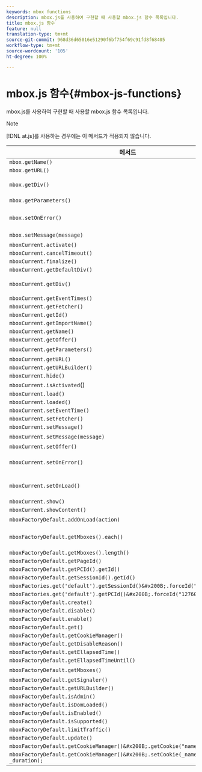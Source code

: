 ```yaml
---
keywords: mbox functions
description: mbox.js를 사용하여 구현할 때 사용할 mbox.js 함수 목록입니다.
title: mbox.js 함수
feature: null
translation-type: tm+mt
source-git-commit: 968d36d65016e51290f6bf754f69c91fd8f68405
workflow-type: tm+mt
source-wordcount: '105'
ht-degree: 100%

---
```



# mbox.js 함수{#mbox-js-functions}

mbox.js를 사용하여 구현할 때 사용할 mbox.js 함수 목록입니다.

>[!NOTE]
>
>[!DNL at.js]를 사용하는 경우에는 이 메서드가 적용되지 않습니다.

| 메서드 | 참고 |
|--- |--- |
| `mbox.getName()` |  |
| `mbox.getURL()` |  |
| `mbox.getDiv()` | mbox(기본 컨텐츠 또는 오퍼 포함)와 연결된 div를 반환합니다. |
| `mbox.getParameters()` | 두 개의 필드, 이름 및 값이 있는 매개 변수의 배열 |
| `mbox.setOnError()` | 예:<br>`mbox.setOnError(function() { alert(this.getName() +" had error"});` |
| `mbox.setMessage(message)` | 디버그 창에서 메시지를 볼 수 있습니다. |
| `mboxCurrent.activate()` |  |
| `mboxCurrent.cancelTimeout()` |  |
| `mboxCurrent.finalize()` |  |
| `mboxCurrent.getDefaultDiv()` |  |
| `mboxCurrent.getDiv()` | mbox(기본 컨텐츠 또는 오퍼 포함)와 연결된 div를 반환합니다. |
| `mboxCurrent.getEventTimes()` |  |
| `mboxCurrent.getFetcher()` |  |
| `mboxCurrent.getId()` |  |
| `mboxCurrent.getImportName()` |  |
| `mboxCurrent.getName()` |  |
| `mboxCurrent.getOffer()` |  |
| `mboxCurrent.getParameters()` | 두 개의 필드, 이름 및 값이 있는 매개 변수의 배열 . |
| `mboxCurrent.getURL()` |  |
| `mboxCurrent.getURLBuilder()` |  |
| `mboxCurrent.hide()` |  |
| `mboxCurrent.isActivated`() |  |
| `mboxCurrent.load()` |  |
| `mboxCurrent.loaded()` |  |
| `mboxCurrent.setEventTime()` |  |
| `mboxCurrent.setFetcher()` |  |
| `mboxCurrent.setMessage()` |  |
| `mboxCurrent.setMessage(message)` | 디버그 창에 메시지를 표시합니다. |
| `mboxCurrent.setOffer()` |  |
| `mboxCurrent.setOnError()` | 예:<br>`mboxCurrent.setOnError(function(){ alert(this.getName() +" had error"});` |
| `mboxCurrent.setOnLoad()` | 예:<br>`mboxCurrent.setOnLoad(function(){alert(this.getName()+" loaded")});` |
| `mboxCurrent.show()` |  |
| `mboxCurrent.showContent()` |  |
| `mboxFactoryDefault.addOnLoad(action)` | 페이지가 로드될 때 작업이 호출됩니다. |
| `mboxFactoryDefault.getMboxes().each()` | 예:<br>`mboxFactoryDefault.getMboxes().each(function() { alert(mbox.getName()) };` |
| `mboxFactoryDefault.getMboxes().length()` |  |
| `mboxFactoryDefault.getPageId()` |  |
| `mboxFactoryDefault.getPCId().getId()` |  |
| `mboxFactoryDefault.getSessionId().getId()` |  |
| `mboxFactories.get('default').getSessionId()&#x200B;.forceId("1276011116668");` |  |
| `mboxFactories.get('default').getPCId()&#x200B;.forceId("1276011116668");` |  |
| `mboxFactoryDefault.create()` |  |
| `mboxFactoryDefault.disable()` |  |
| `mboxFactoryDefault.enable()` |  |
| `mboxFactoryDefault.get()` |  |
| `mboxFactoryDefault.getCookieManager()` |  |
| `mboxFactoryDefault.getDisableReason()` |  |
| `mboxFactoryDefault.getEllapsedTime()` |  |
| `mboxFactoryDefault.getEllapsedTimeUntil()` |  |
| `mboxFactoryDefault.getMboxes()` | `mboxList`를 반환합니다. |
| `mboxFactoryDefault.getSignaler()` |  |
| `mboxFactoryDefault.getURLBuilder()` |  |
| `mboxFactoryDefault.isAdmin()` |  |
| `mboxFactoryDefault.isDomLoaded()` |  |
| `mboxFactoryDefault.isEnabled()` |  |
| `mboxFactoryDefault.isSupported()` |  |
| `mboxFactoryDefault.limitTraffic()` |  |
| `mboxFactoryDefault.update()` |  |
| `mboxFactoryDefault.getCookieManager()&#x200B;.getCookie("name")//!= null) {` |  |
| `mboxFactoryDefault.getCookieManager()&#x200B;.setCookie(_name,_value, _duration);` |  |